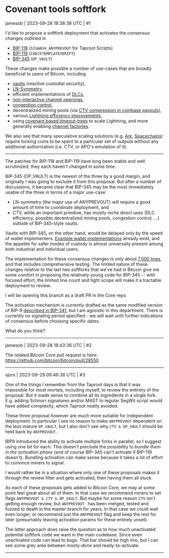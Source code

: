 # Covenant tools softfork

jamesob | 2023-09-28 18:38:38 UTC | #1

I'd like to propose a softfork deployment that activates the consensus changes outlined in

- [BIP-118](https://github.com/bitcoin/bips/blob/7004ad1a825a0422b78bbf1a96bf748d5e380569/bip-0118.mediawiki) (`SIGHASH_ANYPREVOUT` for Taproot Scripts)
- [BIP-119](https://github.com/bitcoin/bips/blob/7004ad1a825a0422b78bbf1a96bf748d5e380569/bip-0119.mediawiki) (`CHECKTEMPLATEVERIFY`)
- [BIP-345](https://github.com/jamesob/bips/blob/4aae726be9610a675b362e66f539ce0d5f903a5f/bip-0345.mediawiki) (`OP_VAULT`)

These changes make possible a number of use-cases that are broadly beneficial to users of Bitcoin, including

- [vaults](https://bitcoinops.org/en/topics/vaults/) (reactive custodial security),
- [LN-Symmetry](https://bitcoinops.org/en/topics/eltoo/),
- efficient implementations of [DLCs](https://bitcoinops.org/en/topics/discreet-log-contracts/),
- [non-interactive channel openings](https://utxos.org/uses/non-interactive-channels/),
- [congestion control](https://utxos.org/uses/scaling/),
- decentralized mining pools (via [CTV compression in coinbase payouts](https://utxos.org/uses/miningpools/)),
- various [Lightning efficiency improvements](https://twitter.com/roasbeef/status/1692589689939579259),
- using [covenant based timeout-trees](https://bitcoinops.org/en/newsletters/2023/09/27/) to scale Lightning, and more generally enabling [channel factories](https://bitcoinops.org/en/topics/channel-factories/).

We also see that many speculative scaling solutions (e.g. [Ark](https://arkpill.me), [Spacechains](https://gist.github.com/RubenSomsen/c9f0a92493e06b0e29acced61ca9f49a#spacechains)) require locking coins to be spent to a particular set of outputs without any additional authorization (i.e. CTV, or APO's emulation of it).

---

The patches for BIP-118 and BIP-119 have long been stable and well scrutinized; they each haven't changed in some time.

BIP-345 (OP_VAULT) is the newest of the three by a good margin, and originally I was going to exclude it from this proposal. But after a number of discussions, it became clear that BIP-345 may be the most immediately usable of the three in terms of a major use-case: 
- LN-symmetry (the major use of ANYPREVOUT) will require a good amount of time to coordinate deployment, and 
- CTV, while an important primitive, has mostly niche direct uses (DLC efficiency, possible decentralized mining pools, congestion control, ...) outside of BIP-345-style vaults.

Vaults with BIP-345, on the other hand, would be delayed only by the speed of wallet implementers. [Example wallet implementations](https://github.com/jamesob/opvault-demo/) already exist, and the appetite for safer modes of custody is almost universally present among both industrial and individual users.

The implementation for these consensus changes is only about [7,000 lines](https://github.com/bitcoin/bitcoin/compare/master...jamesob:bitcoin:2023-09-covtools-softfork?), and that includes comprehensive testing. The limited nature of these changes relative to the last two softforks that we've had in Bitcoin give me some comfort in proposing the relatively young code for BIP-345 -- with focused effort, the limited line count and tight scope will make it a tractable deployment to review.

I will be opening this branch as a draft PR in the Core repo.

The activation mechanism is currently drafted as the same modified version of BIP-9 [described in BIP-341](https://en.bitcoin.it/wiki/BIP_0341#Deployment), but I am agnostic in this department. There is currently no signaling period specified - we will wait until further indications of consensus before choosing specific dates.

What do you think?

-------------------------

jamesob | 2023-09-28 18:43:36 UTC | #2

The related Bitcoin Core pull request is here: https://github.com/bitcoin/bitcoin/pull/28550

-------------------------

sjors | 2023-09-29 09:46:38 UTC | #3

One of the things I remember from the Taproot days is that it was impossible for most mortals, including myself, to review the entirety of the proposal. But it made sense to combine all its ingredients in a single fork. E.g. adding Schnorr signatures and/or MAST to regular SegWit script would have added complexity, which Taproot neatly avoided.

These three proposal however are much more suitable for independent deployment. In particular I see no reason to make `ANYPREVOUT` dependent on the less mature `OP_VAULT`, but I also don't see why `CTV & OP_VAULT` should be held back by `ANYPREVOUT`.

BIP9 introduced the ability to activate multiple forks in parallel, so I suggest using one bit for each. This doesn't preclude the possibility to _bundle them in the activation phase_ (and of course BIP-345 can't activate if BIP-119 doesn't). Bundling activation can make sense because it takes a lot of effort to convince miners to signal.

I would rather be in a situation where only one of these proposals makes it through the review filter and gets activated, then having them all stuck.

As each of these proposals gets added to Bitcoin Core, we may at some point feel great about all of them. In that case we recommend miners to set flags `ANYPREVOUT & CTV & OP_VAULT`. But maybe for some reason `CTV` isn't getting enough review, but  `ANYPREVOUT ` has been merged, tested and fuzzed to death in the master branch for years. In that case we could wait even longer, or recommend just the `ANYPREVOUT` flag and keep the rest for later (presumably leaving activation params for these entirely unset).

The latter approach does raise the question as to how much unactivated potential softfork code we want in the main codebase. Since even unactivated code can lead to bugs. That bar should be high imo, but I can see some grey area between mosty-done and ready-to-activate.

-------------------------

